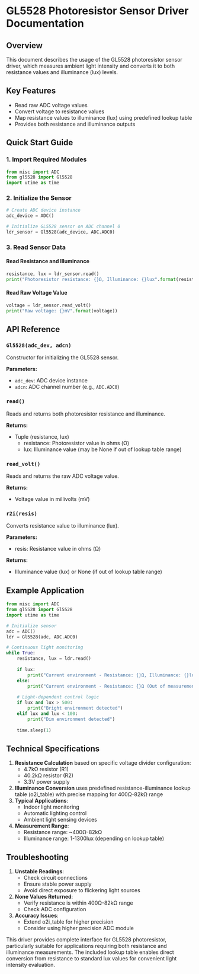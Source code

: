 # GL5528 Photoresistor Sensor Driver Documentation

## Overview

This document describes the usage of the GL5528 photoresistor sensor driver, which measures ambient light intensity and converts it to both resistance values and illuminance (lux) levels.

## Key Features

- Read raw ADC voltage values
- Convert voltage to resistance values
- Map resistance values to illuminance (lux) using predefined lookup table
- Provides both resistance and illuminance outputs

## Quick Start Guide

### 1. Import Required Modules

```python
from misc import ADC
from gl5528 import Gl5528
import utime as time
```

### 2. Initialize the Sensor

```python
# Create ADC device instance
adc_device = ADC()

# Initialize GL5528 sensor on ADC channel 0
ldr_sensor = Gl5528(adc_device, ADC.ADC0)
```

### 3. Read Sensor Data

#### Read Resistance and Illuminance

```python
resistance, lux = ldr_sensor.read()
print("Photoresistor resistance: {}Ω, Illuminance: {}lux".format(resistance, lux))
```

#### Read Raw Voltage Value

```python
voltage = ldr_sensor.read_volt()
print("Raw voltage: {}mV".format(voltage))
```

## API Reference

### `Gl5528(adc_dev, adcn)`

Constructor for initializing the GL5528 sensor.

**Parameters:**

- `adc_dev`: ADC device instance
- `adcn`: ADC channel number (e.g., `ADC.ADC0`)

### `read()`

Reads and returns both photoresistor resistance and illuminance.

**Returns:**

- Tuple (resistance, lux)
  - resistance: Photoresistor value in ohms (Ω)
  - lux: Illuminance value (may be None if out of lookup table range)

### `read_volt()`

Reads and returns the raw ADC voltage value.

**Returns:**

- Voltage value in millivolts (mV)

### `r2i(resis)`

Converts resistance value to illuminance (lux).

**Parameters:**

- resis: Resistance value in ohms (Ω)

**Returns:**

- Illuminance value (lux) or None (if out of lookup table range)

## Example Application

```python
from misc import ADC
from gl5528 import Gl5528
import utime as time

# Initialize sensor
adc = ADC()
ldr = Gl5528(adc, ADC.ADC0)

# Continuous light monitoring
while True:
    resistance, lux = ldr.read()
    
    if lux:
        print("Current environment - Resistance: {}Ω, Illuminance: {}lux".format(resistance, lux))
    else:
        print("Current environment - Resistance: {}Ω (Out of measurement range)".format(resistance))
    
    # Light-dependent control logic
    if lux and lux > 500:
        print("Bright environment detected")
    elif lux and lux < 100:
        print("Dim environment detected")
    
    time.sleep(1)
```

## Technical Specifications

1. **Resistance Calculation** based on specific voltage divider configuration:
   - 4.7kΩ resistor (R1)
   - 40.2kΩ resistor (R2)
   - 3.3V power supply
2. **Illuminance Conversion** uses predefined resistance-illuminance lookup table (o2i_table) with precise mapping for 400Ω-82kΩ range
3. **Typical Applications**:
   - Indoor light monitoring
   - Automatic lighting control
   - Ambient light sensing devices
4. **Measurement Range**:
   - Resistance range: ~400Ω-82kΩ
   - Illuminance range: 1-1300lux (depending on lookup table)

## Troubleshooting

1. **Unstable Readings**:
   - Check circuit connections
   - Ensure stable power supply
   - Avoid direct exposure to flickering light sources
2. **None Values Returned**:
   - Verify resistance is within 400Ω-82kΩ range
   - Check ADC configuration
3. **Accuracy Issues**:
   - Extend o2i_table for higher precision
   - Consider using higher precision ADC module

This driver provides complete interface for GL5528 photoresistor, particularly suitable for applications requiring both resistance and illuminance measurements. The included lookup table enables direct conversion from resistance to standard lux values for convenient light intensity evaluation.
